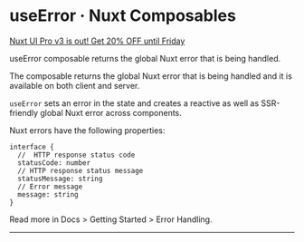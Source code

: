 # useError · Nuxt Composables
[Nuxt UI Pro v3 is out! Get 20% OFF until Friday](https://ui.nuxt.com/pro/pricing)

useError composable returns the global Nuxt error that is being handled.

The composable returns the global Nuxt error that is being handled and it is available on both client and server.

`useError` sets an error in the state and creates a reactive as well as SSR-friendly global Nuxt error across components.

Nuxt errors have the following properties:

```
interface {
  //  HTTP response status code
  statusCode: number
  // HTTP response status message
  statusMessage: string
  // Error message
  message: string
}

```


Read more in Docs > Getting Started > Error Handling.

* * *
